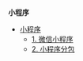 **小程序**

- [小程序](/weapp/index)
  - [1. 微信小程序](/weapp/微信小程序)
  - [2. 小程序分包](/weapp/1-小程序分包)


<style>
   .sidebar-nav p:first-child {
        text-align: center;
    }
  .sidebar-nav strong {
    font-size: 20px;
  }
</style>